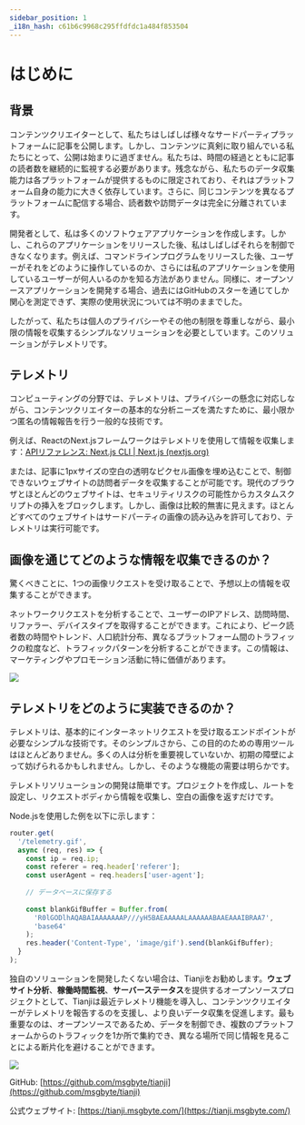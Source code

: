 ```yaml
---
sidebar_position: 1
_i18n_hash: c61b6c9968c295ffdfdc1a484f853504
---
```

# はじめに

## 背景

コンテンツクリエイターとして、私たちはしばしば様々なサードパーティプラットフォームに記事を公開します。しかし、コンテンツに真剣に取り組んでいる私たちにとって、公開は始まりに過ぎません。私たちは、時間の経過とともに記事の読者数を継続的に監視する必要があります。残念ながら、私たちのデータ収集能力は各プラットフォームが提供するものに限定されており、それはプラットフォーム自身の能力に大きく依存しています。さらに、同じコンテンツを異なるプラットフォームに配信する場合、読者数や訪問データは完全に分離されています。

開発者として、私は多くのソフトウェアアプリケーションを作成します。しかし、これらのアプリケーションをリリースした後、私はしばしばそれらを制御できなくなります。例えば、コマンドラインプログラムをリリースした後、ユーザーがそれをどのように操作しているのか、さらには私のアプリケーションを使用しているユーザーが何人いるのかを知る方法がありません。同様に、オープンソースアプリケーションを開発する場合、過去にはGitHubのスターを通じてしか関心を測定できず、実際の使用状況については不明のままでした。

したがって、私たちは個人のプライバシーやその他の制限を尊重しながら、最小限の情報を収集するシンプルなソリューションを必要としています。このソリューションがテレメトリです。

## テレメトリ

コンピューティングの分野では、テレメトリは、プライバシーの懸念に対応しながら、コンテンツクリエイターの基本的な分析ニーズを満たすために、最小限かつ匿名の情報報告を行う一般的な技術です。

例えば、ReactのNext.jsフレームワークはテレメトリを使用して情報を収集します：[APIリファレンス: Next.js CLI | Next.js (nextjs.org)](https://nextjs.org/docs/app/api-reference/next-cli#telemetry)

または、記事に1pxサイズの空白の透明なピクセル画像を埋め込むことで、制御できないウェブサイトの訪問者データを収集することが可能です。現代のブラウザとほとんどのウェブサイトは、セキュリティリスクの可能性からカスタムスクリプトの挿入をブロックします。しかし、画像は比較的無害に見えます。ほとんどすべてのウェブサイトはサードパーティの画像の読み込みを許可しており、テレメトリは実行可能です。

## 画像を通じてどのような情報を収集できるのか？

驚くべきことに、1つの画像リクエストを受け取ることで、予想以上の情報を収集することができます。

ネットワークリクエストを分析することで、ユーザーのIPアドレス、訪問時間、リファラー、デバイスタイプを取得することができます。これにより、ピーク読者数の時間やトレンド、人口統計分布、異なるプラットフォーム間のトラフィックの粒度など、トラフィックパターンを分析することができます。この情報は、マーケティングやプロモーション活動に特に価値があります。

![](/img/telemetry/1.png)

## テレメトリをどのように実装できるのか？

テレメトリは、基本的にインターネットリクエストを受け取るエンドポイントが必要なシンプルな技術です。そのシンプルさから、この目的のための専用ツールはほとんどありません。多くの人は分析を重要視していないか、初期の障壁によって妨げられるかもしれません。しかし、そのような機能の需要は明らかです。

テレメトリソリューションの開発は簡単です。プロジェクトを作成し、ルートを設定し、リクエストボディから情報を収集し、空白の画像を返すだけです。

Node.jsを使用した例を以下に示します：

```jsx
router.get(
  '/telemetry.gif',
  async (req, res) => {
    const ip = req.ip;
    const referer = req.header['referer'];
    const userAgent = req.headers['user-agent'];
    
    // データベースに保存する
    
    const blankGifBuffer = Buffer.from(
      'R0lGODlhAQABAIAAAAAAAP///yH5BAEAAAAALAAAAAABAAEAAAIBRAA7',
      'base64'
    );
    res.header('Content-Type', 'image/gif').send(blankGifBuffer);
  }
);
```

独自のソリューションを開発したくない場合は、Tianjiをお勧めします。**ウェブサイト分析**、**稼働時間監視**、**サーバーステータス**を提供するオープンソースプロジェクトとして、Tianjiは最近テレメトリ機能を導入し、コンテンツクリエイターがテレメトリを報告するのを支援し、より良いデータ収集を促進します。最も重要なのは、オープンソースであるため、データを制御でき、複数のプラットフォームからのトラフィックを1か所で集約でき、異なる場所で同じ情報を見ることによる断片化を避けることができます。

![](/img/telemetry/2.png)

GitHub: [https://github.com/msgbyte/tianji](https://github.com/msgbyte/tianji) 

公式ウェブサイト: [https://tianji.msgbyte.com/](https://tianji.msgbyte.com/)
